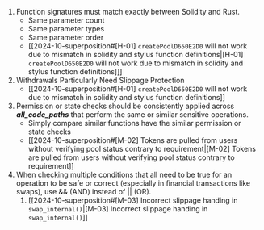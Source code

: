 1. Function signatures must match exactly between Solidity and Rust.
	- Same parameter count
	- Same parameter types
	- Same parameter order
	- [[2024-10-superposition#[H-01] `createPoolD650E2D0` will not work due to mismatch in solidity and stylus function definitions|[H-01] `createPoolD650E2D0` will not work due to mismatch in solidity and stylus function definitions]]]
2. Withdrawals Particularly Need Slippage Protection
	- [[2024-10-superposition#[H-01] `createPoolD650E2D0` will not work due to mismatch in solidity and stylus function definitions]]
3. Permission or state checks should be consistently applied across ***all_code_paths*** that perform the same or similar sensitive operations.
	- Simply compare similar functions have the similar permission or state checks
	- [[2024-10-superposition#[M-02] Tokens are pulled from users without verifying pool status contrary to requirement|[M-02] Tokens are pulled from users without verifying pool status contrary to requirement]]
4. When checking multiple conditions that all need to be true for an operation to be safe or correct (especially in financial transactions like swaps), use && (AND) instead of || (OR).
	1. [[2024-10-superposition#[M-03] Incorrect slippage handing in `swap_internal()`|[M-03] Incorrect slippage handing in `swap_internal()`]]

